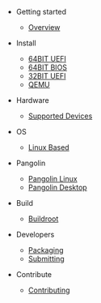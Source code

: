 - Getting started

  - [Overview](/)

- Install

  - [64BIT UEFI](articles/install/64bit.md)
  - [64BIT BIOS](articles/install/64bit-Legacy.md)
  - [32BIT UEFI](articles/install/32bit.md)
  - [QEMU](articles/install/QEMU.md)

- Hardware

  - [Supported Devices](articles/hardware/supported-devices.md)

- OS

  - [Linux Based](articles/os/linux-based.md)

- Pangolin

  - [Pangolin Linux](articles/pangolin/Pangolin-Linux.md)
  - [Pangolin Desktop](articles/pangolin/Pangolin-Desktop.md)

- Build

  - [Buildroot](articles/build/buildroot.md)

- Developers

  - [Packaging](articles/developer/packaging.md)
  - [Submitting](articles/developer/submitting.md)

- Contribute

  - [Contributing](articles/contribute/CONTRIBUTING.md)
